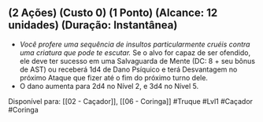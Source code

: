 ## (2 Ações) (Custo 0) (1 Ponto) (Alcance: 12 unidades) (Duração: Instantânea)

- *Você profere uma sequência de insultos particularmente cruéis contra uma criatura que pode te escutar.* Se o alvo for capaz de ser ofendido, ele deve ter sucesso em uma Salvaguarda de Mente (DC: 8 + seu bônus de AST) ou receberá 1d4 de Dano Psíquico e terá Desvantagem no próximo Ataque que fizer até o fim do próximo turno dele.
- O dano aumenta para 2d4 no Nível 2, e 3d4 no Nível 5.

Disponível para:  [[02 - Caçador]], [[06 - Coringa]]
#Truque #Lvl1 #Caçador #Coringa 